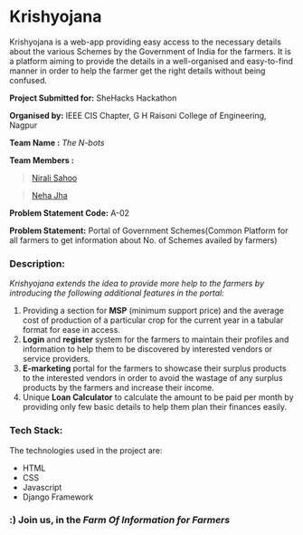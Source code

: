 # Krishyojana 
Krishyojana is a web-app providing easy access to the necessary details about the various Schemes by the Government of India for the farmers. It is a platform aiming to provide the details in a well-organised and easy-to-find manner in order to help the farmer get the right details without being confused.


**Project Submitted for:** SheHacks Hackathon

**Organised by:** IEEE CIS Chapter, G H Raisoni College of Engineering, Nagpur

**Team Name :** *The N-bots*

**Team Members :**

> [Nirali Sahoo](https://github.com/nizz009)

> [Neha Jha](https://github.com/njha07)


**Problem Statement Code:** A-02

**Problem Statement:** Portal of Government Schemes(Common Platform for all farmers to get information about No. of Schemes availed by farmers)

### Description:

*Krishyojana extends the idea to provide more help to the farmers by introducing the following additional features in the portal:*

1.	Providing a section for **MSP** (minimum support price) and the average cost of production of a particular crop for the current year in a tabular format for ease in access.
2.	**Login** and **register** system for the farmers to maintain their profiles and information to help them to be discovered by interested vendors or service providers.
3.	**E-marketing** portal for the farmers to showcase their surplus products to the interested vendors in order to avoid the wastage of any surplus products by the farmers and increase their income.
4.	Unique **Loan Calculator** to calculate the amount to be paid per month by providing only few basic details to help them plan their finances easily.

### Tech Stack:
The technologies used in the project are:
-	HTML
-	CSS
-	Javascript
-	Django Framework



###  :) Join us, in the *Farm Of Information for Farmers*


